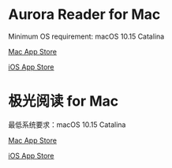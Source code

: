 # Aurora Reader for Mac
Minimum OS requirement: macOS 10.15 Catalina

[Mac App Store](https://apps.apple.com/app/aurora-reader/id1482754298?mt=12)

[iOS App Store](https://apps.apple.com/app/id1268667713)

# 极光阅读 for Mac
最低系统要求：macOS 10.15 Catalina

[Mac App Store](https://apps.apple.com/app/aurora-reader/id1482754298?mt=12)

[iOS App Store](https://apps.apple.com/app/id1268667713)
